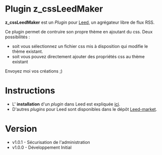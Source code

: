 Plugin z_cssLeedMaker
=====================

**z_cssLeedMaker** est un _Plugin_ pour [Leed](http://projet.idleman.fr/leed), un agrégateur libre de flux RSS.

Ce plugin permet de contruire son propre thème en ajoutant du css.
Deux possibilités : 
- soit vous sélectionnez un fichier css mis à disposition qui modifie le thème existant.
- soit vous pouvez directement ajouter des propriétés css au thème existant

Envoyez moi vos créations ;)

Instructions
============

* L' **installation** d'un _plugin_ dans Leed est expliquée [ici](http://projet.idleman.fr/leed/?page=Plugins).
* D'autres _plugins_ pour Leed sont disponibles dans le dépôt [Leed-market](https://github.com/ldleman/Leed-market).

Version
=======

* v1.0.1  -  Sécurisation de l'administration
* v1.0.0  -  Développement Initial